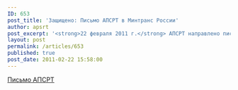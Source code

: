 ```yaml
---
ID: 653
post_title: 'Защищено: Письмо АПСРТ в Минтранс России'
author: apsrt
post_excerpt: '<strong>22 февраля 2011 г.</strong> АПСРТ направлено письмо в Минтранс России за № 2-02/40 с замечаниями и предложениями по проекту приказа министерства &quot;О реализации постановления Правительства Российской Федерации от 12 августа 2010 г. № 623&quot; (размещен на сайте Минтранса России 17.02.11).'
layout: post
permalink: /articles/653
published: true
post_date: 2011-02-22 15:58:00
---
```

<a href="http://www.apsrt.ru/docs/mintrans2202.doc">Письмо АПСРТ</a>